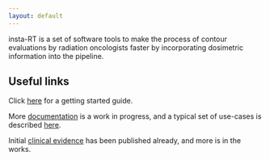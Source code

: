 ```yaml
---
layout: default
---
```


insta-RT is a set of software tools to make the process of contour evaluations by radiation oncologists faster by incorporating dosimetric information into the pipeline. 

## Useful links

Click [here](./tutorials.html) for a getting started guide.

More [documentation](./documentation.html) is a work in progress, and a typical set of use-cases is described [here](./use-cases.html).

Initial [clinical evidence](./publications.html) has been published already, and more is in the works.